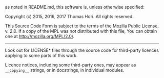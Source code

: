 as noted in README.md, this software is, unless otherwise specified:

Copyright (c) 2015, 2016, 2017 Thomas Hori.  All rights reserved.

This Source Code Form is subject to the terms of the Mozilla Public
License, v. 2.0. If a copy of the MPL was not distributed with this
file, You can obtain one at http://mozilla.org/MPL/2.0/.

---

Look out for LICENSE* files through the source code for third-party
licences applying to some parts of this work.

Licence notices, including some third-party ones, may appear as
`__copying__` strings, or in docstrings, in individual modules.
